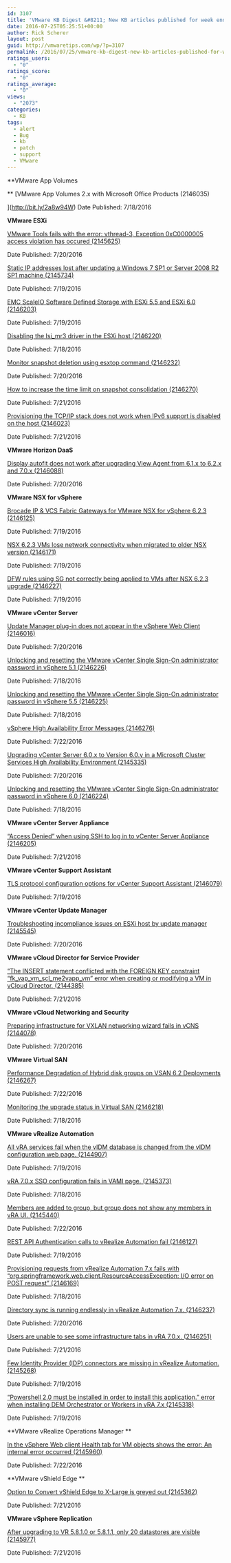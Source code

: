 ```yaml
---
id: 3107
title: 'VMware KB Digest &#8211; New KB articles published for week ending 07/23/16'
date: 2016-07-25T05:25:51+00:00
author: Rick Scherer
layout: post
guid: http://vmwaretips.com/wp/?p=3107
permalink: /2016/07/25/vmware-kb-digest-new-kb-articles-published-for-week-ending-072316/
ratings_users:
  - "0"
ratings_score:
  - "0"
ratings_average:
  - "0"
views:
  - "2073"
categories:
  - KB
tags:
  - alert
  - Bug
  - kb
  - patch
  - support
  - VMware
---
```

**VMware App Volumes
  
** [VMware App Volumes 2.x with Microsoft Office Products (2146035)
  
](http://bit.ly/2a8w94W) Date Published: 7/18/2016

**VMware ESXi**
  
[VMware Tools fails with the error: vthread-3, Exception 0xC0000005 access violation has occured (2145625)](http://bit.ly/2a7zcH2)
  
Date Published: 7/20/2016
  
[Static IP addresses lost after updating a Windows 7 SP1 or Server 2008 R2 SP1 machine (2145734)](http://bit.ly/2a8vX5L)
  
Date Published: 7/19/2016
  
[EMC ScaleIO Software Defined Storage with ESXi 5.5 and ESXi 6.0 (2146203)](http://bit.ly/2a7zbCY)
  
Date Published: 7/19/2016
  
[Disabling the lsi_mr3 driver in the ESXi host (2146220)](http://bit.ly/2a8vZdx)
  
Date Published: 7/18/2016
  
[Monitor snapshot deletion using esxtop command (2146232)](http://bit.ly/2a7zFcr)
  
Date Published: 7/20/2016
  
[How to increase the time limit on snapshot consolidation (2146270)](http://bit.ly/2a8vFeZ)
  
Date Published: 7/21/2016
  
[Provisioning the TCP/IP stack does not work when IPv6 support is disabled on the host (2146023)](http://bit.ly/2a7zAFH)
  
Date Published: 7/21/2016

<!--more-->

**VMware Horizon DaaS**
  
[Display autofit does not work after upgrading View Agent from 6.1.x to 6.2.x and 7.0.x (2146088)](http://bit.ly/2a8vCjl)
  
Date Published: 7/20/2016

**VMware NSX for vSphere**
  
[Brocade IP & VCS Fabric Gateways for VMware NSX for vSphere 6.2.3 (2146125)](http://bit.ly/2a7ztKj)
  
Date Published: 7/19/2016
  
[NSX 6.2.3 VMs lose network connectivity when migrated to older NSX version (2146171)](http://bit.ly/2a8w7dc)
  
Date Published: 7/19/2016
  
[DFW rules using SG not correctly being applied to VMs after NSX 6.2.3 upgrade (2146227)](http://bit.ly/2a7zTAp)
  
Date Published: 7/19/2016

**VMware vCenter Server**
  
[Update Manager plug-in does not appear in the vSphere Web Client (2146016)](http://bit.ly/2a8vEYl)
  
Date Published: 7/20/2016
  
[Unlocking and resetting the VMware vCenter Single Sign-On administrator password in vSphere 5.1 (2146226)](http://bit.ly/2a7zhdS)
  
Date Published: 7/18/2016
  
[Unlocking and resetting the VMware vCenter Single Sign-On administrator password in vSphere 5.5 (2146225)](http://bit.ly/2a8vrof)
  
Date Published: 7/18/2016
  
[vSphere High Availability Error Messages (2146276)](http://bit.ly/2a7AcLA)
  
Date Published: 7/22/2016
  
[Upgrading vCenter Server 6.0.x to Version 6.0.y in a Microsoft Cluster Services High Availability Environment (2145335)](http://bit.ly/2a8vYGJ)
  
Date Published: 7/20/2016
  
[Unlocking and resetting the VMware vCenter Single Sign-On administrator password in vSphere 6.0 (2146224)](http://bit.ly/2a7z3DN)
  
Date Published: 7/18/2016

**VMware vCenter Server Appliance** 
  
[“Access Denied” when using SSH to log in to vCenter Server Appliance (2146205)](http://bit.ly/2a8vXCu)
  
Date Published: 7/21/2016

**VMware vCenter Support Assistant** 
  
[TLS protocol configuration options for vCenter Support Assistant (2146079)](http://bit.ly/2a7AjXd)
  
Date Published: 7/19/2016

**VMware vCenter Update Manager** 
  
[Troubleshooting incompliance issues on ESXi host by update manager (2145545)](http://bit.ly/2a8vJvk)
  
Date Published: 7/20/2016

**VMware vCloud Director for Service Provider** 
  
[“The INSERT statement conflicted with the FOREIGN KEY constraint “fk\_vap\_vm\_scl\_me2vapp_vm” error when creating or modifying a VM in vCloud Director. (2144385)](http://bit.ly/2a7AiT9)
  
Date Published: 7/21/2016

**VMware vCloud Networking and Security**
  
[Preparing infrastructure for VXLAN networking wizard fails in vCNS (2144078)](http://bit.ly/2a8vyQL)
  
Date Published: 7/20/2016

**VMware Virtual SAN**
  
[Performance Degradation of Hybrid disk groups on VSAN 6.2 Deployments (2146267)](http://bit.ly/2a7zHRo)
  
Date Published: 7/22/2016
  
[Monitoring the upgrade status in Virtual SAN (2146218)](http://bit.ly/2a8vQGZ)
  
Date Published: 7/18/2016

**VMware vRealize Automation**
  
[All vRA services fail when the vIDM database is changed from the vIDM configuration web page. (2144907)](http://bit.ly/2a7zRs5)
  
Date Published: 7/19/2016
  
[vRA 7.0.x SSO configuration fails in VAMI page. (2145373)](http://bit.ly/2a8vWhU)
  
Date Published: 7/18/2016
  
[Members are added to group, but group does not show any members in vRA UI. (2145440)](http://bit.ly/2a7zSw9)
  
Date Published: 7/22/2016
  
[REST API Authentication calls to vRealize Automation fail (2146127)](http://bit.ly/2a8vy3d)
  
Date Published: 7/19/2016
  
[Provisioning requests from vRealize Automation 7.x fails with “org.springframework.web.client.ResourceAccessException: I/O error on POST request” (2146169)](http://bit.ly/2a7zcXy)
  
Date Published: 7/18/2016
  
[Directory sync is running endlessly in vRealize Automation 7.x. (2146237)](http://bit.ly/2a8vUqe)
  
Date Published: 7/20/2016
  
[Users are unable to see some infrastructure tabs in vRA 7.0.x. (2146251)](http://bit.ly/2a7zgqo)
  
Date Published: 7/21/2016
  
[Few Identity Provider (IDP) connectors are missing in vRealize Automation. (2145268)](http://bit.ly/2a8w9ls)
  
Date Published: 7/19/2016
  
[“Powershell 2.0 must be installed in order to install this application.” error when installing DEM Orchestrator or Workers in vRA 7.x (2145318)](http://bit.ly/2a7zGx1)
  
Date Published: 7/19/2016

**VMware vRealize Operations Manager **
  
[In the vSphere Web client Health tab for VM objects shows the error: An internal error occurred (2145960)](http://bit.ly/2a8vPTr)
  
Date Published: 7/22/2016

**VMware vShield Edge **
  
[Option to Convert vShield Edge to X-Large is greyed out (2145362)](http://bit.ly/2a7zAWd)
  
Date Published: 7/21/2016

**VMware vSphere Replication**
  
[After upgrading to VR 5.8.1.0 or 5.8.1.1, only 20 datastores are visible (2145977)](http://bit.ly/2a8vqk0)
  
Date Published: 7/21/2016